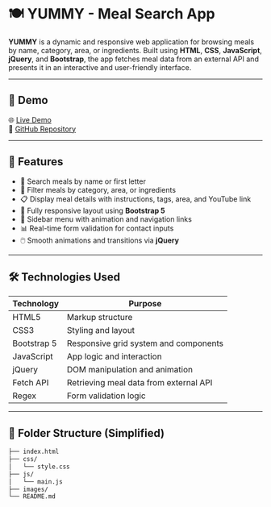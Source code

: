 # 🍽️ YUMMY - Meal Search App

**YUMMY** is a dynamic and responsive web application for browsing meals by name, category, area, or ingredients. Built using **HTML**, **CSS**, **JavaScript**, **jQuery**, and **Bootstrap**, the app fetches meal data from an external API and presents it in an interactive and user-friendly interface.

---

## 📸 Demo

🌐 [Live Demo](https://muhamedmahmud.github.io/YUMMY/)  
📂 [GitHub Repository](https://github.com/muhamedmahmud/YUMMY)

---

## 🚀 Features

- 🔎 Search meals by name or first letter  
- 🍱 Filter meals by category, area, or ingredients  
- 📋 Display meal details with instructions, tags, area, and YouTube link  
- 📱 Fully responsive layout using **Bootstrap 5**  
- 🧭 Sidebar menu with animation and navigation links  
- 📊 Real-time form validation for contact inputs  
- 🖱️ Smooth animations and transitions via **jQuery**

---

## 🛠️ Technologies Used

| Technology   | Purpose                                  |
|--------------|-------------------------------------------|
| HTML5        | Markup structure                          |
| CSS3         | Styling and layout                        |
| Bootstrap 5  | Responsive grid system and components     |
| JavaScript   | App logic and interaction                 |
| jQuery       | DOM manipulation and animation            |
| Fetch API    | Retrieving meal data from external API    |
| Regex        | Form validation logic                     |

---

## 📁 Folder Structure (Simplified)

```bash
├── index.html
├── css/
│   └── style.css
├── js/
│   └── main.js
├── images/
└── README.md
